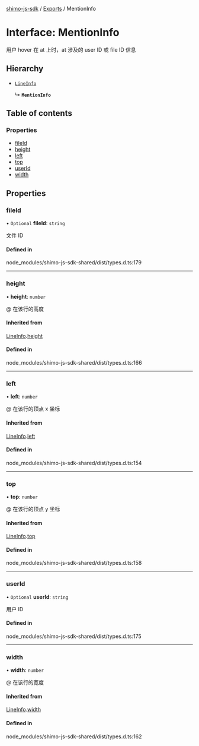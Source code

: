 [shimo-js-sdk](/README.md) / [Exports](/modules.md) / MentionInfo

# Interface: MentionInfo

用户 hover 在 at 上时，at 涉及的 user ID 或 file ID 信息

## Hierarchy

- [`LineInfo`](/interfaces/LineInfo.md)

  ↳ **`MentionInfo`**

## Table of contents

### Properties

- [fileId](/interfaces/MentionInfo.md#fileid)
- [height](/interfaces/MentionInfo.md#height)
- [left](/interfaces/MentionInfo.md#left)
- [top](/interfaces/MentionInfo.md#top)
- [userId](/interfaces/MentionInfo.md#userid)
- [width](/interfaces/MentionInfo.md#width)

## Properties

### fileId

• `Optional` **fileId**: `string`

文件 ID

#### Defined in

node_modules/shimo-js-sdk-shared/dist/types.d.ts:179

___

### height

• **height**: `number`

@ 在该行的高度

#### Inherited from

[LineInfo](/interfaces/LineInfo.md).[height](/interfaces/LineInfo.md#height)

#### Defined in

node_modules/shimo-js-sdk-shared/dist/types.d.ts:166

___

### left

• **left**: `number`

@ 在该行的顶点 x 坐标

#### Inherited from

[LineInfo](/interfaces/LineInfo.md).[left](/interfaces/LineInfo.md#left)

#### Defined in

node_modules/shimo-js-sdk-shared/dist/types.d.ts:154

___

### top

• **top**: `number`

@ 在该行的顶点 y 坐标

#### Inherited from

[LineInfo](/interfaces/LineInfo.md).[top](/interfaces/LineInfo.md#top)

#### Defined in

node_modules/shimo-js-sdk-shared/dist/types.d.ts:158

___

### userId

• `Optional` **userId**: `string`

用户 ID

#### Defined in

node_modules/shimo-js-sdk-shared/dist/types.d.ts:175

___

### width

• **width**: `number`

@ 在该行的宽度

#### Inherited from

[LineInfo](/interfaces/LineInfo.md).[width](/interfaces/LineInfo.md#width)

#### Defined in

node_modules/shimo-js-sdk-shared/dist/types.d.ts:162
